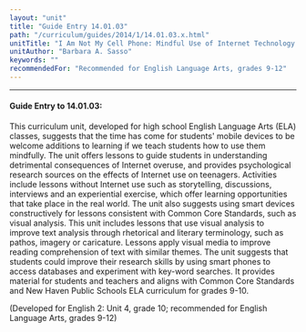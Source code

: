 ```yaml
---
layout: "unit"
title: "Guide Entry 14.01.03"
path: "/curriculum/guides/2014/1/14.01.03.x.html"
unitTitle: "I Am Not My Cell Phone: Mindful Use of Internet Technology with Visual Analysis"
unitAuthor: "Barbara A. Sasso"
keywords: ""
recommendedFor: "Recommended for English Language Arts, grades 9-12"
---
```

<body>
<hr/>
<h4>
Guide Entry to 14.01.03:
</h4>
<p>
This curriculum unit, developed for high school English Language Arts (ELA) classes, suggests that the time has come for students' mobile devices to be welcome additions to learning if we teach students how to use them mindfully. The unit offers lessons to guide students in understanding detrimental consequences of Internet overuse, and provides psychological research sources on the effects of Internet use on teenagers. Activities include lessons without Internet use such as storytelling, discussions, interviews and an experiential exercise, which offer learning opportunities that take place in the real world. The unit also suggests using smart devices constructively for lessons consistent with Common Core Standards, such as visual analysis. This unit includes lessons that use visual analysis to improve text analysis through rhetorical and literary terminology, such as pathos, imagery or caricature. Lessons apply visual media to improve reading comprehension of text with similar themes. The unit suggests that students could improve their research skills by using smart phones to access databases and experiment with key-word searches. It provides material for students and teachers and aligns with Common Core Standards and New Haven Public Schools ELA curriculum for grades 9-10.
</p>
<p>
(Developed for English 2: Unit 4, grade 10; recommended for English Language Arts, grades 9-12)
</p>
</body>